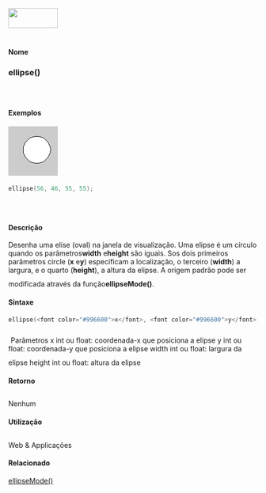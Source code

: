 <img height="40" src="../images/1pix.gif" width="100"/>
<img height="1" src="../images/1pix.gif" width="20"/>
<img height="1" src="../images/1pix.gif" width="555"/>

#### Nome
### ellipse()
<img height="25" src="../images/1pix.gif" width="1"/>

#### Exemplos
<img border="0" height="100" src="media/ellipse_.gif" width="100"/>

```pde
ellipse(56, 46, 55, 55); 

```
<img height="25" src="../images/1pix.gif" width="1"/>

#### Descrição
Desenha uma elise (oval) na janela de
visualização. Uma elipse é um círculo
quando os parâmetros**width** e**height**
são iguais. Sos dois primeiros parâmetros circle (**x** e**y**) especificam a localização, o terceiro (**width**) a largura, e o quarto (**height**), a altura da elipse. A origem padrão pode ser modificada através da função**ellipseMode()**.
<img height="25" src="../images/1pix.gif" width="1"/>

#### Sintaxe
```pde
ellipse(<font color="#996600">x</font>, <font color="#996600">y</font>, <font color="#996600">width</font>, <font color="#996600">height</font>)

```
<img height="25" src="../images/1pix.gif" width="1"/>
Parâmetros
x
int ou float: coordenada-x que posiciona a elipse
y
int ou float: coordenada-y que posiciona a elipse
width
int ou float: largura da elipse
height
int ou float: altura da elipse
<img height="25" src="../images/1pix.gif" width="1"/>

#### Retorno

	
Nenhum
<img height="25" src="../images/1pix.gif" width="1"/>

#### Utilização

	
Web & Applicações
<img height="25" src="../images/1pix.gif" width="1"/>

#### Relacionado
[ellipseMode()](ellipseMode_)
